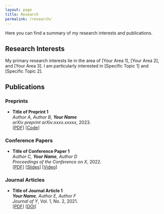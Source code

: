 ```yaml
---
layout: page
title: Research
permalink: /research/
---
```


Here you can find a summary of my research interests and publications.

## Research Interests

My primary research interests lie in the area of [Your Area 1], [Your Area 2], and [Your Area 3]. I am particularly interested in [Specific Topic 1] and [Specific Topic 2].

## Publications

### Preprints

- **Title of Preprint 1**  
    *Author A, Author B, **Your Name***  
    *arXiv preprint arXiv:xxxx.xxxxx*, 2023.  
    \[[PDF](#)] \[[Code](#)]

### Conference Papers

- **Title of Conference Paper 1**  
    *Author C, **Your Name**, Author D*  
    *Proceedings of the Conference on X*, 2022.  
    \[[PDF](#)] \[[Slides](#)] \[[Video](#)]

### Journal Articles

- **Title of Journal Article 1**  
    ***Your Name**, Author E, Author F*  
    *Journal of Y*, Vol. 1, No. 2, 2021.  
    \[[PDF](#)] \[[DOI](https://doi.org/your-doi)]
